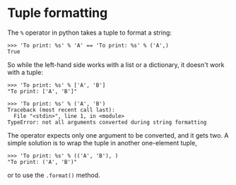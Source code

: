 # Tuple formatting

The `%` operator in python takes a tuple to format a string:

    >>> 'To print: %s' % 'A' == 'To print: %s' % ('A',)
    True

So while the left-hand side works with a list or a dictionary, it doesn't work
with a tuple:

    >>> 'To print: %s' % ['A', 'B']
    "To print: ['A', 'B']"

    >>> 'To print: %s' % ('A', 'B')
    Traceback (most recent call last):
      File "<stdin>", line 1, in <module>
    TypeError: not all arguments converted during string formatting

The operator expects only one argument to be converted, and it gets two. A
simple solution is to wrap the tuple in another one-element tuple,

    >>> 'To print: %s' % (('A', 'B'), )
    "To print: ('A', 'B')"

or to use the `.format()` method.




